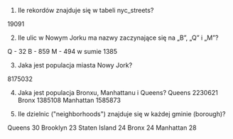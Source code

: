 1. Ile rekordów znajduje się w tabeli nyc_streets?

  19091

2. Ile ulic w Nowym Jorku ma nazwy zaczynające się na „B”, „Q” i „M”?

  Q - 32
  B - 859
  M - 494
  w sumie 1385

3. Jaka jest populacja miasta Nowy Jork?

  8175032

4. Jaka jest populacja Bronxu, Manhattanu i Queens?
  Queens    2230621
  Bronx     1385108
  Manhattan 1585873

5. Ile dzielnic ("neighborhoods") znajduje się w każdej gminie (borough)?

  Queens         30
  Brooklyn       23
  Staten Island  24
  Bronx          24
  Manhattan      28
